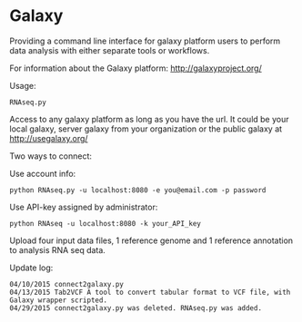 # Galaxy

Providing a command line interface for galaxy platform users to perform data analysis with either separate tools or workflows.

For information about the Galaxy platform: http://galaxyproject.org/

Usage:

	RNAseq.py

  Access to any galaxy platform as long as you have the url. It could be your local galaxy, server galaxy from your organization or the public galaxy at http://usegalaxy.org/
  
  Two ways to connect:
  
  Use account info:
  
  	python RNAseq.py -u localhost:8080 -e you@email.com -p password
  
  Use API-key assigned by administrator:
  
  	python RNAseq -u localhost:8080 -k your_API_key
  
  Upload four input data files, 1 reference genome and 1 reference annotation to analysis RNA seq data.
  
Update log:

	04/10/2015 connect2galaxy.py
	04/13/2015 Tab2VCF A tool to convert tabular format to VCF file, with Galaxy wrapper scripted.
	04/29/2015 connect2galaxy.py was deleted. RNAseq.py was added.
